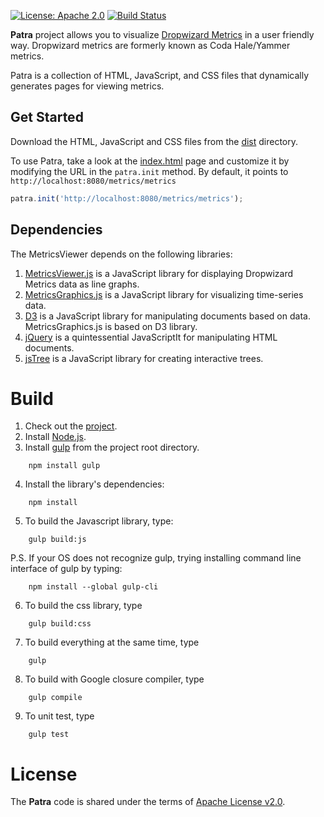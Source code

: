 [![License: Apache 2.0](https://img.shields.io/badge/License-Apache%202.0-blue.svg)](https://opensource.org/licenses/Apache-2.0) [![Build Status][travis-badge]][travis-badge-url]


**Patra** project allows you to visualize [Dropwizard Metrics](http://metrics.dropwizard.io/) in a user friendly way.
Dropwizard metrics are formerly known as Coda Hale/Yammer metrics.

Patra is a collection of HTML, JavaScript, and CSS files that dynamically generates pages for viewing metrics.


## Get Started
Download the HTML, JavaScript and CSS files from the [dist](dist) directory. 

To use Patra, take a look at the [index.html](dist/index.html) page and customize it by modifying the URL 
in the `patra.init` method. By default, it points to `http://localhost:8080/metrics/metrics`

```javascript
patra.init('http://localhost:8080/metrics/metrics');
```
## Dependencies
The MetricsViewer depends on the following libraries:
1. [MetricsViewer.js](https://github.com/indrabasak/metrics-viewer ) is a JavaScript library for displaying Dropwizard Metrics data as line graphs. 
2. [MetricsGraphics.js](http://metricsgraphicsjs.org) is a JavaScript library for visualizing time-series data.
3. [D3](http://d3js.org) is a JavaScript library for manipulating documents based on data. MetricsGraphics.js is based on D3 library.
4. [jQuery](http://jquery.com/) is a quintessential JavaScriptIt for manipulating HTML documents.
5. [jsTree](https://www.jstree.com/) is a JavaScript library for creating interactive trees.

# Build
1. Check out the [project](https://github.com/indrabasak/metrics-viewer).
2. Install [Node.js](http://nodejs.org).
3. Install [gulp](http://gulpjs.com) from the project root directory.
```    
    npm install gulp
```
4. Install the library's dependencies:
``` 
    npm install
``` 
5. To build the Javascript library, type:
``` 
    gulp build:js
```     
P.S. If your OS does not recognize gulp, trying installing command line interface of gulp by typing:
``` 
    npm install --global gulp-cli
``` 
6. To build the css library, type
```     
    gulp build:css
```     
7. To build everything at the same time, type
```   
    gulp
``` 
8. To build with Google closure compiler, type
```   
    gulp compile
``` 
9. To unit test, type
```   
    gulp test
``` 
# License

The __Patra__ code is shared under the terms of [Apache License v2.0](https://opensource.org/licenses/Apache-2.0).

[travis-badge]: https://travis-ci.org/indrabasak/patra.svg?branch=master
[travis-badge-url]: https://travis-ci.org/indrabasak/patra


